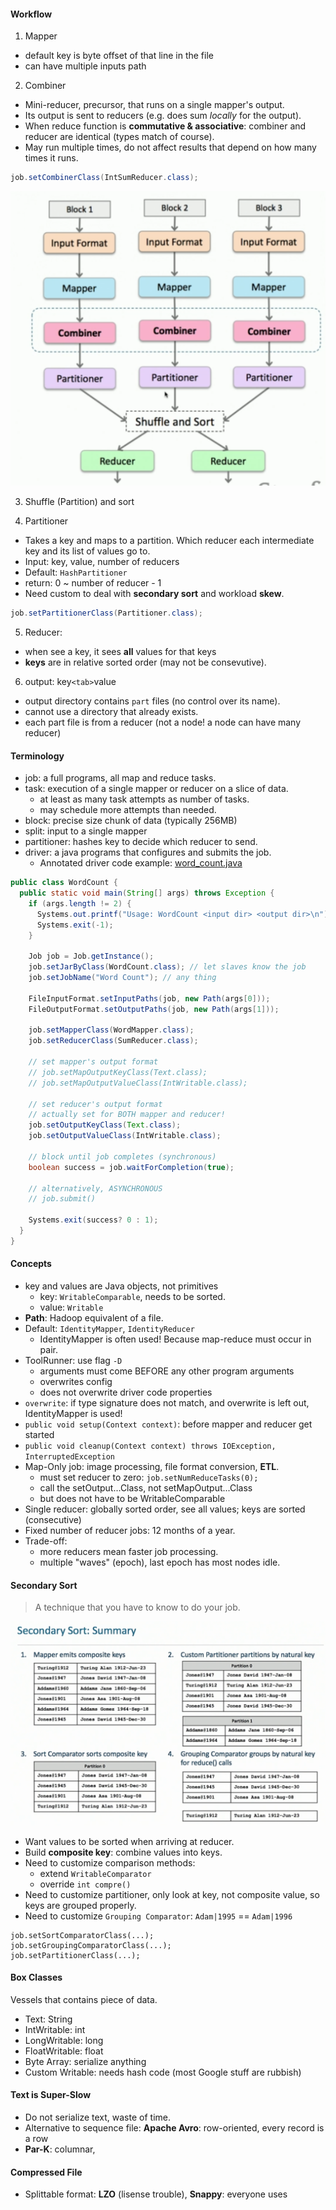 #### Workflow
1. Mapper
  - default key is byte offset of that line in the file
  - can have multiple inputs path

2. Combiner
  * Mini-reducer, precursor, that runs on a single mapper's output.
  * Its output is sent to reducers (e.g. does sum *locally* for the output).
  * When reduce function is **commutative & associative**: combiner and reducer are identical (types match of course).
  * May run multiple times, do not affect results that depend on how many times it runs.

```Java
job.setCombinerClass(IntSumReducer.class);
```

![alt-text](assets/workflow.png)

3. Shuffle (Partition) and sort

4. Partitioner
* Takes a key and maps to a partition. Which reducer each intermediate key and its list of values go to.
* Input: key, value, number of reducers
* Default: `HashPartitioner`
* return: 0 ~ number of reducer - 1
* Need custom to deal with **secondary sort** and workload **skew**.

```Java
job.setPartitionerClass(Partitioner.class);
```

5. Reducer:
  - when see a key, it sees **all** values for that keys
  - **keys** are in relative sorted order (may not be consevutive).
6. output: key`<tab>`value
  - output directory contains `part` files (no control over its name).
  - cannot use a directory that already exists.
  - each part file is from a reducer (not a node! a node can have many reducer)

#### Terminology
* job: a full programs, all map and reduce tasks.
* task: execution of a single mapper or reducer on a slice of data.
  - at least as many task attempts as number of tasks.
  - may schedule more attempts than needed.
* block: precise size chunk of data (typically 256MB)
* split: input to a single mapper
* partitioner: hashes key to decide which reducer to send.
* driver: a java programs that configures and submits the job.
  - Annotated driver code example: [word_count.java](word_count.java)

```Java
public class WordCount {
  public static void main(String[] args) throws Exception {
    if (args.length != 2) {
      Systems.out.printf("Usage: WordCount <input dir> <output dir>\n");
      Systems.exit(-1);
    }

    Job job = Job.getInstance();
    job.setJarByClass(WordCount.class); // let slaves know the job
    job.setJobName("Word Count"); // any thing

    FileInputFormat.setInputPaths(job, new Path(args[0]));
    FileOutputFormat.setOutputPaths(job, new Path(args[1]));

    job.setMapperClass(WordMapper.class);
    job.setReducerClass(SumReducer.class);

    // set mapper's output format
    // job.setMapOutputKeyClass(Text.class);
    // job.setMapOutputValueClass(IntWritable.class);

    // set reducer's output format
    // actually set for BOTH mapper and reducer!
    job.setOutputKeyClass(Text.class);
    job.setOutputValueClass(IntWritable.class);

    // block until job completes (synchronous)
    boolean success = job.waitForCompletion(true);

    // alternatively, ASYNCHRONOUS
    // job.submit()

    Systems.exit(success? 0 : 1);
  }
}
```

#### Concepts
* key and values are Java objects, not primitives
  - key: `WritableComparable`, needs to be sorted.
  - value: `Writable`
* **Path**: Hadoop equivalent of a file.
* Default: `IdentityMapper`, `IdentityReducer`
  - IdentityMapper is often used! Because map-reduce must occur in pair.
* ToolRunner: use flag `-D`
  - arguments must come BEFORE any other program arguments
  - overwrites config
  - does not overwrite driver code properties
* `overwrite`: if type signature does not match, and overwrite is left out, IdentityMapper is used!
* `public void setup(Context context)`: before mapper and reducer get started
* `public void cleanup(Context context) throws IOException, InterruptedException`
* Map-Only job: image processing, file format conversion, **ETL**.
  - must set reducer to zero: `job.setNumReduceTasks(0);`
  - call the setOutput...Class, not setMapOutput...Class
  - but does not have to be WritableComparable
* Single reducer: globally sorted order, see all values; keys are sorted (consecutive)
* Fixed number of reducer jobs: 12 months of a year.
* Trade-off:
  - more reducers mean faster job processing.
  - multiple "waves" (epoch), last epoch has most nodes idle.

#### Secondary Sort
> A technique that you have to know to do your job.

![alt-text](assets/secondary.png)
* Want values to be sorted when arriving at reducer.
* Build **composite key**: combine values into keys.
* Need to customize comparison methods:
  - extend `WritableComparator`
  - override `int compre()`
* Need to customize partitioner, only look at key, not composite value, so keys are grouped properly.
* Need to customize `Grouping Comparator`: `Adam|1995` == `Adam|1996`

```
job.setSortComparatorClass(...);
job.setGroupingComparatorClass(...);
job.setPartitionerClass(...);
```

#### Box Classes
Vessels that contains piece of data.
* Text: String
* IntWritable: int
* LongWritable: long
* FloatWritable: float
* Byte Array: serialize anything
* Custom Writable: needs hash code (most Google stuff are rubbish)

#### Text is Super-Slow
* Do not serialize text, waste of time.
* Alternative to sequence file: **Apache Avro**: row-oriented, every record is a row
* **Par-K**: columnar,

#### Compressed File
* Splittable format: **LZO** (lisense trouble), **Snappy**: everyone uses
